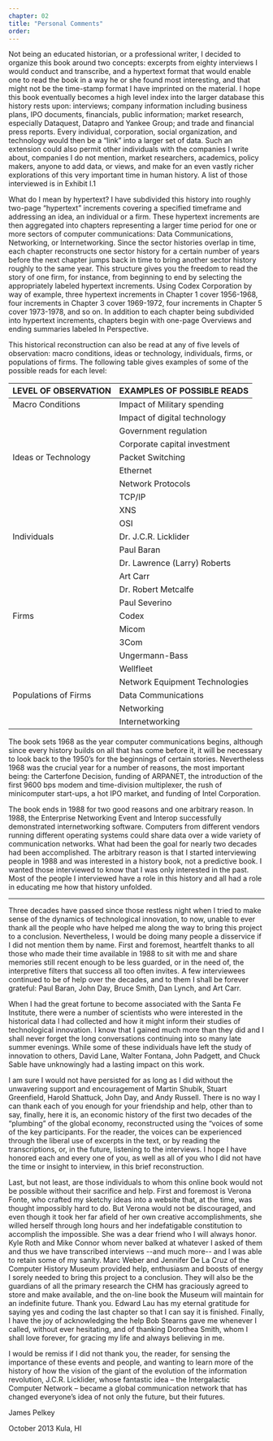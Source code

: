 ```yaml
---
chapter: 02
title: "Personal Comments"
order: 
---
```


Not being an educated historian, or a professional writer, I decided to organize this book around two concepts: excerpts from eighty interviews I would conduct and transcribe, and a hypertext format that would enable one to read the book in a way he or she found most interesting, and that might not be the time-stamp format I have imprinted on the material. I hope this book eventually becomes a high level index into the larger database this history rests upon: interviews; company information including business plans, IPO documents, financials, public information; market research, especially Dataquest, Datapro and Yankee Group; and trade and financial press reports. Every individual, corporation, social organization, and technology would then be a “link” into a larger set of data. Such an extension could also permit other individuals with the companies I write about, companies I do not mention, market researchers, academics, policy makers, anyone to add data, or views, and make for an even vastly richer explorations of this very important time in human history. A list of those interviewed is in Exhibit I.1

What do I mean by hypertext? I have subdivided this history into roughly two-page “hypertext” increments covering a specified timeframe and addressing an idea, an individual or a firm. These hypertext increments are then aggregated into chapters representing a larger time period for one or more sectors of computer communications: Data Communications, Networking, or Internetworking. Since the sector histories overlap in time, each chapter reconstructs one sector history for a certain number of years before the next chapter jumps back in time to bring another sector history roughly to the same year. This structure gives you the freedom to read the story of one firm, for instance, from beginning to end by selecting the appropriately labeled hypertext increments. Using Codex Corporation by way of example, three hypertext increments in Chapter 1 cover 1956-1968, four increments in Chapter 3 cover 1969-1972, four increments in Chapter 5 cover 1973-1978, and so on. In addition to each chapter being subdivided into hypertext increments, chapters begin with one-page Overviews and ending summaries labeled In Perspective.

This historical reconstruction can also be read at any of five levels of observation: macro conditions, ideas or technology, individuals, firms, or populations of firms. The following table gives examples of some of the possible reads for each level:

|LEVEL OF OBSERVATION|EXAMPLES OF POSSIBLE READS|
|--- |--- |
|Macro Conditions|Impact of Military spending
|              |Impact of digital technology
|              |Government regulation
|              |Corporate capital investment|
|Ideas or Technology|Packet Switching
|              |Ethernet
|              |Network Protocols
|              |TCP/IP 
|              |XNS
|              |OSI|
|Individuals|Dr. J.C.R. Licklider
|              |Paul Baran
|              |Dr. Lawrence (Larry) Roberts
|              |Art Carr
|              |Dr. Robert Metcalfe
|              |Paul Severino|
|Firms|Codex
|              |Micom
|              |3Com
|              |Ungermann-Bass
|              |Wellfleet
|              |Network Equipment Technologies|
|Populations of Firms|Data Communications
|              |Networking
|              |Internetworking|

The book sets 1968 as the year computer communications begins, although since every history builds on all that has come before it, it will be necessary to look back to the 1950’s for the beginnings of certain stories. Nevertheless 1968 was the crucial year for a number of reasons, the most important being: the Carterfone Decision, funding of ARPANET, the introduction of the first 9600 bps modem and time-division multiplexer, the rush of minicomputer start-ups, a hot IPO market, and funding of Intel Corporation.

The book ends in 1988 for two good reasons and one arbitrary reason. In 1988, the Enterprise Networking Event and Interop successfully demonstrated internetworking software. Computers from different vendors running different operating systems could share data over a wide variety of communication networks. What had been the goal for nearly two decades had been accomplished. The arbitrary reason is that I started interviewing people in 1988 and was interested in a history book, not a predictive book. I wanted those interviewed to know that I was only interested in the past. Most of the people I interviewed have a role in this history and all had a role in educating me how that history unfolded.

------------

Three decades have passed since those restless night when I tried to make sense of the dynamics of technological innovation, to now, unable to ever thank all the people who have helped me along the way to bring this project to a conclusion. Nevertheless, I would be doing many people a disservice if I did not mention them by name. First and foremost, heartfelt thanks to all those who made their time available in 1988 to sit with me and share memories still recent enough to be less guarded, or in the need of, the interpretive filters that success all too often invites. A few interviewees continued to be of help over the decades, and to them I shall be forever grateful: Paul Baran, John Day, Bruce Smith, Dan Lynch, and Art Carr.

When I had the great fortune to become associated with the Santa Fe Institute, there were a number of scientists who were interested in the historical data I had collected and how it might inform their studies of technological innovation. I know that I gained much more than they did and I shall never forget the long conversations continuing into so many late summer evenings. While some of these individuals have left the study of innovation to others, David Lane, Walter Fontana, John Padgett, and Chuck Sable have unknowingly had a lasting impact on this work.

I am sure I would not have persisted for as long as I did without the unwavering support and encouragement of Martin Shubik, Stuart Greenfield, Harold Shattuck, John Day, and Andy Russell. There is no way I can thank each of you enough for your friendship and help, other than to say, finally, here it is, an economic history of the first two decades of the “plumbing” of the global economy, reconstructed using the “voices of some of the key participants. For the reader, the voices can be experienced through the liberal use of excerpts in the text, or by reading the transcriptions, or, in the future, listening to the interviews. I hope I have honored each and every one of you, as well as all of you who I did not have the time or insight to interview, in this brief reconstruction.

Last, but not least, are those individuals to whom this online book would not be possible without their sacrifice and help. First and foremost is Verona Fonte, who crafted my sketchy ideas into a website that, at the time, was thought impossibly hard to do. But Verona would not be discouraged, and even though it took her far afield of her own creative accomplishments, she willed herself through long hours and her indefatigable constitution to accomplish the impossible. She was a dear friend who I will always honor. Kyle Roth and Mike Connor whom never balked at whatever I asked of them and thus we have transcribed interviews --and much more-- and I was able to retain some of my sanity. Marc Weber and Jennifer De La Cruz of the Computer History Museum provided help, enthusiasm and boosts of energy I sorely needed to bring this project to a conclusion. They will also be the guardians of all the primary research the CHM has graciously agreed to store and make available, and the on-line book the Museum will maintain for an indefinite future. Thank you. Edward Lau has my eternal gratitude for saying yes and coding the last chapter so that I can say it is finished. Finally, I have the joy of acknowledging the help Bob Stearns gave me whenever I called, without ever hesitating, and of thanking Dorothea Smith, whom I shall love forever, for gracing my life and always believing in me.

I would be remiss if I did not thank you, the reader, for sensing the importance of these events and people, and wanting to learn more of the history of how the vision of the giant of the evolution of the information revolution, J.C.R. Licklider, whose fantastic idea – the Intergalactic Computer Network – became a global communication network that has changed everyone’s idea of not only the future, but their futures.

James Pelkey

October 2013
Kula, HI
